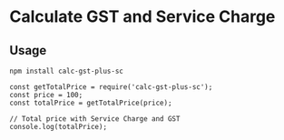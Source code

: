 # Calculate GST and Service Charge

## Usage

```
npm install calc-gst-plus-sc
```

```
const getTotalPrice = require('calc-gst-plus-sc');
const price = 100;
const totalPrice = getTotalPrice(price);

// Total price with Service Charge and GST
console.log(totalPrice);
```